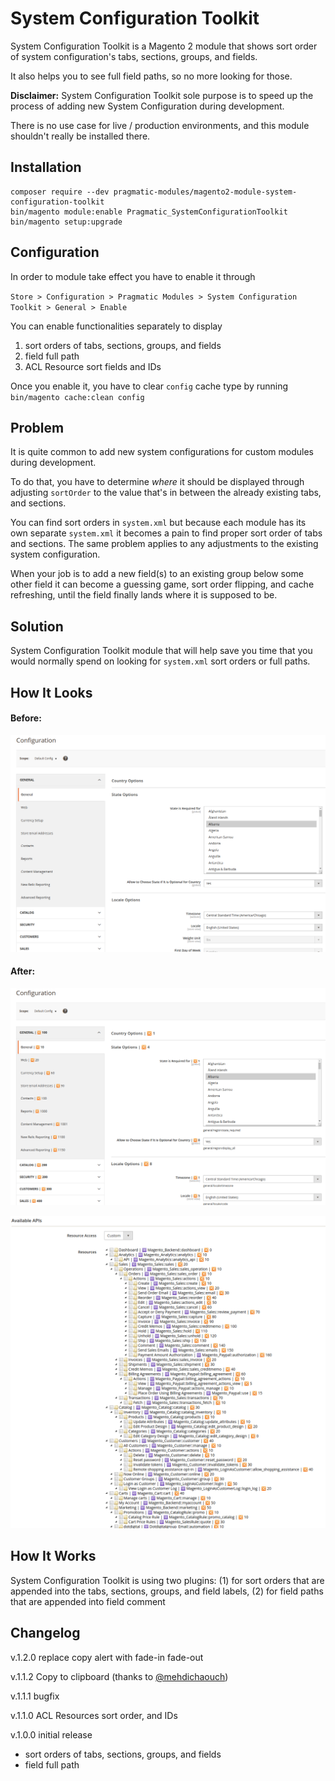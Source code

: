 # System Configuration Toolkit

System Configuration Toolkit is a Magento 2 module that shows sort order of system configuration's tabs, sections, groups, and fields. 

It also helps you to see full field paths, so no more looking for those.

**Disclaimer:** System Configuration Toolkit sole purpose is to speed up the process of adding new System Configuration during development.

There is no use case for live / production environments, and this module shouldn't really be installed there.

## Installation
```
composer require --dev pragmatic-modules/magento2-module-system-configuration-toolkit
bin/magento module:enable Pragmatic_SystemConfigurationToolkit
bin/magento setup:upgrade
```

## Configuration

In order to module take effect you have to enable it through 

`Store > Configuration > Pragmatic Modules > System Configuration Toolkit > General > Enable`

You can enable functionalities separately to display

1. sort orders of tabs, sections, groups, and fields
2. field full path
3. ACL Resource sort fields and IDs

Once you enable it, you have to clear `config` cache type by running `bin/magento cache:clean config`

## Problem

It is quite common to add new system configurations for custom modules during development. 

To do that, you have to determine *where* it should be displayed through adjusting `sortOrder` to the value that's in between the already existing tabs, and sections. 

You can find sort orders in `system.xml` but because each module has its own separate `system.xml` it becomes a pain to find proper sort order of tabs and sections. The same problem applies to any adjustments to the existing system configuration. 

When your job is to add a new field(s) to an existing group below some other field it can become a guessing game, sort order flipping, and cache refreshing, until the field finally lands where it is supposed to be.

## Solution

System Configuration Toolkit module that will help save you time that you would normally spend on looking for `system.xml` sort orders or full paths.


## How It Looks

#### Before:

![](before.png)

#### After:

![](after.png)

![](acl.png)

## How It Works

System Configuration Toolkit is using two plugins: (1) for sort orders that are appended into the tabs, sections, groups, and field labels, (2) for field paths that are appended into field comment

## Changelog

v.1.2.0 replace copy alert with fade-in fade-out

v.1.1.2 Copy to clipboard (thanks to [@mehdichaouch](https://github.com/mehdichaouch))

v.1.1.1 bugfix

v.1.1.0 ACL Resources sort order, and IDs

v.1.0.0 initial release
* sort orders of tabs, sections, groups, and fields
* field full path
